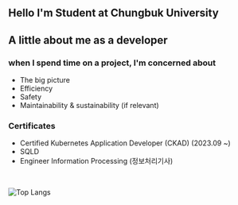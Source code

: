## Hello I'm Student at Chungbuk University 

## A little about me as a developer

### when I spend time on a project, I'm concerned about
- The big picture
- Efficiency
- Safety
- Maintainability & sustainability (if relevant)

### Certificates
- Certified Kubernetes Application Developer (CKAD) (2023.09 ~)
- SQLD
- Engineer Information Processing (정보처리기사)

<br/>


![Top Langs](https://github-readme-stats.vercel.app/api/top-langs/?username=Bangseungjae&layout=compact&theme=radical)

